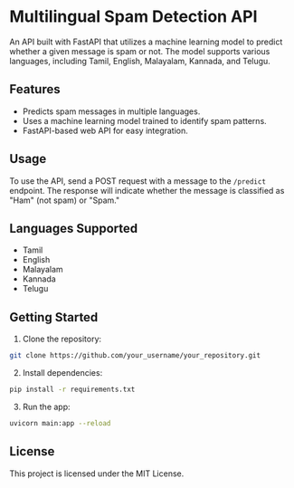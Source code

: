 # Multilingual Spam Detection API

An API built with FastAPI that utilizes a machine learning model to predict whether a given message is spam or not. The model supports various languages, including Tamil, English, Malayalam, Kannada, and Telugu.

## Features

- Predicts spam messages in multiple languages.
- Uses a machine learning model trained to identify spam patterns.
- FastAPI-based web API for easy integration.

## Usage

To use the API, send a POST request with a message to the `/predict` endpoint. The response will indicate whether the message is classified as "Ham" (not spam) or "Spam."

## Languages Supported

- Tamil
- English
- Malayalam
- Kannada
- Telugu

## Getting Started

1. Clone the repository:

```bash
git clone https://github.com/your_username/your_repository.git
```

2. Install dependencies:

```bash
pip install -r requirements.txt
```

3. Run the app:

```bash
uvicorn main:app --reload
```

## License

This project is licensed under the MIT License.
